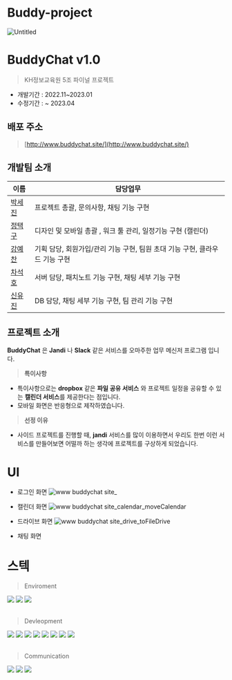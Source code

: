 # Buddy-project

![Untitled](https://user-images.githubusercontent.com/80880540/233829406-f3a3c51b-7304-4c0e-878a-178b0e98ad11.png)

# BuddyChat v1.0


> KH정보교육원 5조 파이널 프로젝트
- 개발기간 : 2022.11~2023.01
- 수정기간 : ~ 2023.04


## 배포 주소


> [http://www.buddychat.site/](http://www.buddychat.site/)
> 

## 개발팀 소개



| 이름 | 담당업무 |
| --- | --- |
| [박세진](https://github.com/OranGeShine01) | 프로젝트 총괄, 문의사항, 채팅 기능 구현 |
| [정택구](https://github.com/xorrn93) | 디자인 및 모바일 총괄 , 워크 툴 관리, 일정기능 구현 (캘린더) |
| [강예찬](https://github.com/YeChan3110) | 기획 담당, 회원가입/관리 기능 구현, 팀원 초대 기능 구현, 클라우드 기능 구현 |
| [차석호](https://github.com/ChaSeokHo) | 서버 담당, 패치노트 기능 구현, 채팅 세부 기능 구현 |
| [신유진](https://github.com/yujin000) | DB 담당, 채팅 세부 기능 구현, 팀 관리 기능 구현 |

## 프로젝트 소개



**BuddyChat** 은 **Jandi** 나 **Slack** 같은 서비스를 오마주한 업무 메신저 프로그램 입니다.

> **특이사항**
> 
- 특이사항으로는 **dropbox** 같은 **파일 공유 서비스** 와 프로젝트 일정을 공유할 수 있는 **캘린더 서비스**를 제공한다는 점입니다.
- 모바일 화면은 반응형으로 제작하였습니다.

> **선정 이유**
> 
- 사이드 프로젝트를 진행할 때, **jandi** 서비스를 많이 이용하면서 우리도 한번 이런 서비스를 만들어보면 어떨까 하는 생각에 프로젝트를 구상하게 되었습니다.

# UI
- 로그인 화면
![www buddychat site_](https://user-images.githubusercontent.com/80880540/233840562-5232af9f-4de0-4774-be76-7c445d74245f.png)

- 캘린더 화면
![www buddychat site_calendar_moveCalendar](https://user-images.githubusercontent.com/80880540/233840835-74530dbb-ba27-4d4e-802f-a2782d64773d.png)

- 드라이브 화면
![www buddychat site_drive_toFileDrive](https://user-images.githubusercontent.com/80880540/233840864-f0d7a593-f5c9-43b4-8455-f9cd6886f148.png)

- 채팅 화면


# 스텍
> Enviroment
<div align="left">
<img src="https://img.shields.io/badge/inteliJ-000000?style=for-the-badge&logo=ineteliJ&logoColor=white">
<img src="https://img.shields.io/badge/git-F05032?style=for-the-badge&logo=git&logoColor=white">
<img src="https://img.shields.io/badge/github-181717?style=for-the-badge&logo=github&logoColor=white">
</div>
<br>

> Devleopment
<div align="left">
<img src="https://img.shields.io/badge/java-007396?style=for-the-badge&logo=java&logoColor=white">
<img src="https://img.shields.io/badge/springboot-6DB33F?style=for-the-badge&logo=springboot&logoColor=white">
<img src="https://img.shields.io/badge/html5-E34F26?style=for-the-badge&logo=html5&logoColor=white">
<img src="https://img.shields.io/badge/css-1572B6?style=for-the-badge&logo=css3&logoColor=white">
<img src="https://img.shields.io/badge/jquery-0769AD?style=for-the-badge&logo=jquery&logoColor=white">
<img src="https://img.shields.io/badge/amazonaws-232F3E?style=for-the-badge&logo=amazonaws&logoColor=white">
<img src="https://img.shields.io/badge/oracle-F80000?style=for-the-badge&logo=oracle&logoColor=white">
<img src="https://img.shields.io/badge/gradle-02303A?style=for-the-badge&logo=gradle&logoColor=white">
</div>
<br>

> Communication
<div align="left">
<img src="https://img.shields.io/badge/notion-000000?style=for-the-badge&logo=notion&logoColor=white">
<img src="https://img.shields.io/badge/jandi-56B366?style=for-the-badge&logo=jandi&logoColor=white">
<img src="https://img.shields.io/badge/dropbox-0061FF?style=for-the-badge&logo=dropbox&logoColor=white">
</div>
<br>
